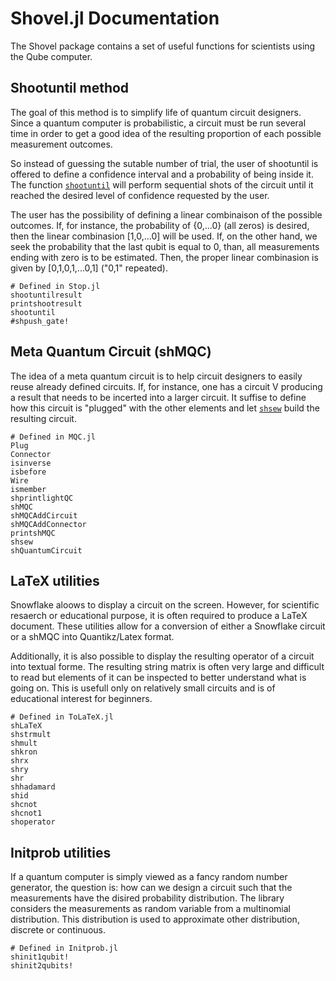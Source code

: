 # Shovel.jl Documentation

The Shovel package contains a set of useful functions for scientists using the Qube computer.

## Shootuntil method

The goal of this method is to simplify life of quantum circuit designers. Since a quantum computer is probabilistic, a circuit must be run several time in order to get a good idea of the resulting proportion of each possible measurement outcomes.

So instead of guessing the sutable number of trial, the user of shootuntil is offered to define a confidence interval and a probability of being inside it. The function [`shootuntil`](@ref) will perform sequential shots of the circuit until it reached the desired level of confidence requested by the user.

The user has the possibility of defining a linear combinaison of the possible outcomes. If, for instance, the probability of {0,...0} (all zeros) is desired, then the linear combinasion \[1,0,...0\] will be used. If, on the other hand, we seek  the probability that the last qubit is equal to 0, than, all measurements ending with zero is to be estimated. Then, the proper linear combinasion is given by \[0,1,0,1,...0,1\] ("0,1" repeated).

```@docs
# Defined in Stop.jl
shootuntilresult
printshootresult
shootuntil
#shpush_gate!
```

## Meta Quantum Circuit (shMQC)

The idea of a meta quantum circuit is to help circuit designers to easily reuse already defined circuits. If, for instance, one has a circuit V producing a result that needs to be incerted into a larger circuit. It suffise to define how this circuit is "plugged" with the other elements and let [`shsew`](@ref) build the resulting circuit.

```@docs
# Defined in MQC.jl
Plug
Connector
isinverse
isbefore
Wire
ismember
shprintlightQC
shMQC
shMQCAddCircuit
shMQCAddConnector
printshMQC
shsew
shQuantumCircuit
```

## LaTeX utilities

Snowflake aloows to display a circuit on the screen. However, for scientific resaerch or educational purpose, it is often required to produce a LaTeX document. These utilities allow for a conversion of either a Snowflake circuit or a shMQC into Quantikz/Latex format.

Additionally, it is also possible to display the resulting operator of a circuit into textual forme. The resulting string matrix is often very large and difficult to read but elements of it can be inspected to better understand what is going on. This is usefull only on relatively small circuits and is of educational interest for beginners.

```@docs
# Defined in ToLaTeX.jl
shLaTeX
shstrmult
shmult
shkron
shrx
shry
shr
shhadamard
shid
shcnot
shcnot1
shoperator
```

## Initprob utilities

If a quantum computer is simply viewed as a fancy random number generator, the question is: how can we design a circuit such that the measurements have the disired probability distribution. The library considers the measurements as random variable from a multinomial distribution. This distribution is used to approximate other distribution, discrete or continuous.

```@docs
# Defined in Initprob.jl
shinit1qubit!
shinit2qubits!
```
